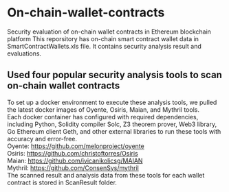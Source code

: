 # On-chain-wallet-contracts
Security evaluation of on-chain wallet contracts in Ethereum blockchain platform
This reporsitory has on-chain smart contract wallet data in SmartContractWallets.xls file. It contains security analysis result and evaluations.
## Used four popular security analysis tools to scan on-chain wallet contracts
To set up a docker environment to execute these analysis tools, we pulled the latest docker images of Oyente, Osiris, Maian, and Mythril tools.  
Each docker container has configured with required dependencies, including Python, Solidity compiler Solc, Z3 theorem prover, Web3 library, Go Ethereum client Geth, and other external libraries to run these tools with accuracy and error-free.  
Oyente: https://github.com/melonproject/oyente  
Osiris: https://github.com/christoftorres/Osiris  
Maian: https://github.com/ivicanikolicsg/MAIAN  
Mythril: https://github.com/ConsenSys/mythril    
The scanned result and analysis data from these tools for each wallet contract is stored in ScanResult folder.

